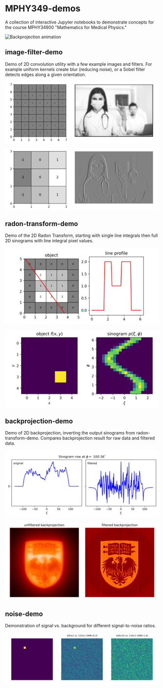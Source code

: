 # MPHY349-demos

A collection of interactive Jupyter notebooks to demonstrate concepts for the course MPHY34900 "Mathematics for Medical Physics."

![Backprojection animation](backprojection-demo/examples/fbp_animation.gif)


## image-filter-demo

Demo of 2D convolution utility with a few example images and filters. For example uniform kernels create blur (reducing noise), or a Sobel filter detects edges along a given orientation.

![Blur convolution](image-filter-demo/examples/ones_7.png)

![Sobel convolution](image-filter-demo/examples/sobel_v.png)


## radon-transform-demo

Demo of the 2D Radon Transform, starting with single line integrals then full 2D sinograms with line integral pixel values.

![Line profile example](radon-transform-demo/examples/line_profile.png)

![2D Radon Transform example](radon-transform-demo/examples/sino.png)


## backprojection-demo

Demo of 2D backprojection, inverting the output sinograms from radon-transform-demo. Compares backprojection result for raw data and filtered data.

![Sinogram row comparison](backprojection-demo/examples/row_compare.png)

![Reconstruction comparison](backprojection-demo/examples/fbp_536.png)


## noise-demo

Demonstration of signal vs. background for different signal-to-noise ratios.

![SNR comparison](noise-demo/examples/snr.png)

